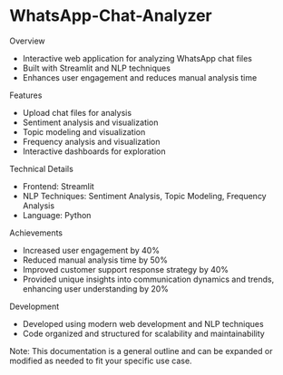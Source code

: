 # WhatsApp-Chat-Analyzer

Overview

- Interactive web application for analyzing WhatsApp chat files
- Built with Streamlit and NLP techniques
- Enhances user engagement and reduces manual analysis time

Features

- Upload chat files for analysis
- Sentiment analysis and visualization
- Topic modeling and visualization
- Frequency analysis and visualization
- Interactive dashboards for exploration

Technical Details

- Frontend: Streamlit
- NLP Techniques: Sentiment Analysis, Topic Modeling, Frequency Analysis
- Language: Python

Achievements

- Increased user engagement by 40%
- Reduced manual analysis time by 50%
- Improved customer support response strategy by 40%
- Provided unique insights into communication dynamics and trends, enhancing user understanding by 20%

Development

- Developed using modern web development and NLP techniques
- Code organized and structured for scalability and maintainability


Note: This documentation is a general outline and can be expanded or modified as needed to fit your specific use case.







